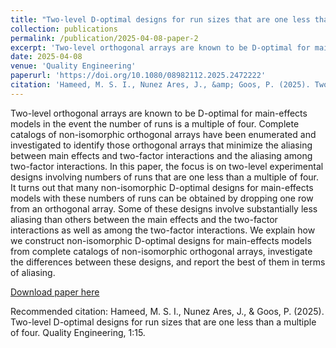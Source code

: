 ```yaml
---
title: "Two-level D-optimal designs for run sizes that are one less than a multiple of four"
collection: publications
permalink: /publication/2025-04-08-paper-2
excerpt: 'Two-level orthogonal arrays are known to be D-optimal for main-effects models in the event the number of runs is a multiple of four. Complete catalogs of non-isomorphic orthogonal arrays have been enumerated and investigated to identify those orthogonal arrays that minimize the aliasing between main effects and two-factor interactions and the aliasing among two-factor interactions. In this paper, the focus is on two-level experimental designs involving numbers of runs that are one less than a multiple of four. It turns out that many non-isomorphic D-optimal designs for main-effects models with these numbers of runs can be obtained by dropping one row from an orthogonal array. Some of these designs involve substantially less aliasing than others between the main effects and the two-factor interactions as well as among the two-factor interactions. We explain how we construct non-isomorphic D-optimal designs for main-effects models from complete catalogs of non-isomorphic orthogonal arrays, investigate the differences between these designs, and report the best of them in terms of aliasing.'
date: 2025-04-08
venue: 'Quality Engineering'
paperurl: 'https://doi.org/10.1080/08982112.2025.2472222'
citation: 'Hameed, M. S. I., Nunez Ares, J., &amp; Goos, P. (2025). Two-level D-optimal designs for run sizes that are one less than a multiple of four. Quality Engineering, 1:15.'
---
```

Two-level orthogonal arrays are known to be D-optimal for main-effects models in the event the number of runs is a multiple of four. Complete catalogs of non-isomorphic orthogonal arrays have been enumerated and investigated to identify those orthogonal arrays that minimize the aliasing between main effects and two-factor interactions and the aliasing among two-factor interactions. In this paper, the focus is on two-level experimental designs involving numbers of runs that are one less than a multiple of four. It turns out that many non-isomorphic D-optimal designs for main-effects models with these numbers of runs can be obtained by dropping one row from an orthogonal array. Some of these designs involve substantially less aliasing than others between the main effects and the two-factor interactions as well as among the two-factor interactions. We explain how we construct non-isomorphic D-optimal designs for main-effects models from complete catalogs of non-isomorphic orthogonal arrays, investigate the differences between these designs, and report the best of them in terms of aliasing.

[Download paper here](https://doi.org/10.1080/08982112.2025.2472222)

Recommended citation: Hameed, M. S. I., Nunez Ares, J., & Goos, P. (2025). Two-level D-optimal designs for run sizes that are one less than a multiple of four. Quality Engineering, 1:15.